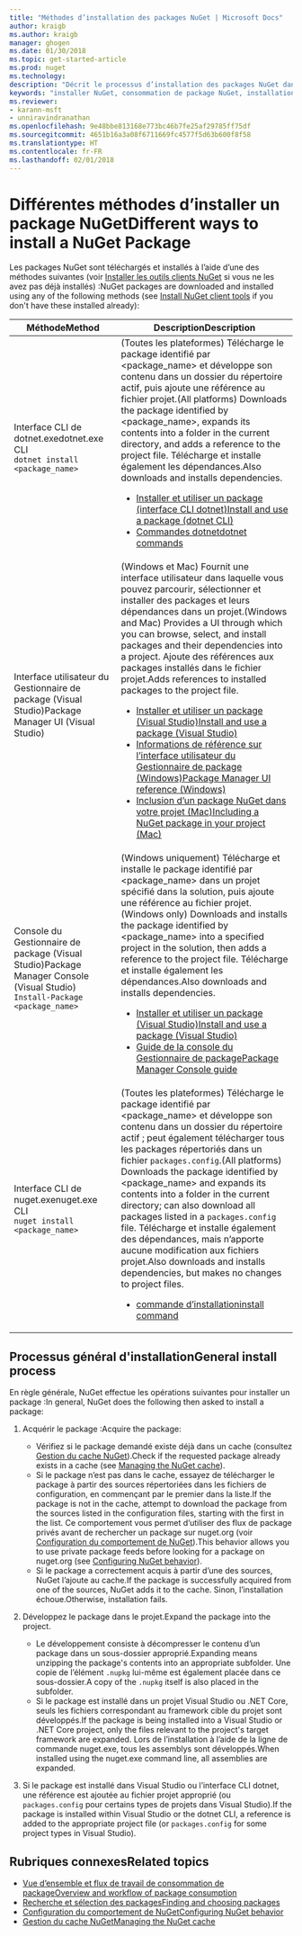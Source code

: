 ```yaml
---
title: "Méthodes d’installation des packages NuGet | Microsoft Docs"
author: kraigb
ms.author: kraigb
manager: ghogen
ms.date: 01/30/2018
ms.topic: get-started-article
ms.prod: nuget
ms.technology: 
description: "Décrit le processus d’installation des packages NuGet dans un projet, y compris les opérations sur le disque et dans les fichiers projet applicables."
keywords: "installer NuGet, consommation de package NuGet, installation de packages NuGet, références de package NuGet"
ms.reviewer:
- karann-msft
- unniravindranathan
ms.openlocfilehash: 9e48bbe813168e773bc46b7fe25af29785ff75df
ms.sourcegitcommit: 4651b16a3a08f6711669fc4577f5d63b600f8f58
ms.translationtype: HT
ms.contentlocale: fr-FR
ms.lasthandoff: 02/01/2018
---
```

# <a name="different-ways-to-install-a-nuget-package"></a><span data-ttu-id="f3db6-104">Différentes méthodes d’installer un package NuGet</span><span class="sxs-lookup"><span data-stu-id="f3db6-104">Different ways to install a NuGet Package</span></span>

<span data-ttu-id="f3db6-105">Les packages NuGet sont téléchargés et installés à l’aide d’une des méthodes suivantes (voir [Installer les outils clients NuGet](../install-nuget-client-tools.md) si vous ne les avez pas déjà installés) :</span><span class="sxs-lookup"><span data-stu-id="f3db6-105">NuGet packages are downloaded and installed using any of the following methods (see [Install NuGet client tools](../install-nuget-client-tools.md) if you don't have these installed already):</span></span>

| <span data-ttu-id="f3db6-106">Méthode</span><span class="sxs-lookup"><span data-stu-id="f3db6-106">Method</span></span> | <span data-ttu-id="f3db6-107">Description</span><span class="sxs-lookup"><span data-stu-id="f3db6-107">Description</span></span> |
| --- | --- |
| <span data-ttu-id="f3db6-108">Interface CLI de dotnet.exe</span><span class="sxs-lookup"><span data-stu-id="f3db6-108">dotnet.exe CLI</span></span><br/>`dotnet install <package_name>` | <span data-ttu-id="f3db6-109">(Toutes les plateformes) Télécharge le package identifié par \<package_name\> et développe son contenu dans un dossier du répertoire actif, puis ajoute une référence au fichier projet.</span><span class="sxs-lookup"><span data-stu-id="f3db6-109">(All platforms) Downloads the package identified by \<package_name\>, expands its contents into a folder in the current directory, and adds a reference to the project file.</span></span> <span data-ttu-id="f3db6-110">Télécharge et installe également les dépendances.</span><span class="sxs-lookup"><span data-stu-id="f3db6-110">Also downloads and installs dependencies.</span></span><ul><li>[<span data-ttu-id="f3db6-111">Installer et utiliser un package (interface CLI dotnet)</span><span class="sxs-lookup"><span data-stu-id="f3db6-111">Install and use a package (dotnet CLI)</span></span>](../quickstart/install-and-use-a-package-using-the-dotnet-cli.md)</li><li>[<span data-ttu-id="f3db6-112">Commandes dotnet</span><span class="sxs-lookup"><span data-stu-id="f3db6-112">dotnet commands</span></span>](../tools/dotnet-commands.md)</li></ul> |
| <span data-ttu-id="f3db6-113">Interface utilisateur du Gestionnaire de package (Visual Studio)</span><span class="sxs-lookup"><span data-stu-id="f3db6-113">Package Manager UI (Visual Studio)</span></span> | <span data-ttu-id="f3db6-114">(Windows et Mac) Fournit une interface utilisateur dans laquelle vous pouvez parcourir, sélectionner et installer des packages et leurs dépendances dans un projet.</span><span class="sxs-lookup"><span data-stu-id="f3db6-114">(Windows and Mac) Provides a UI through which you can browse, select, and install packages and their dependencies into a project.</span></span> <span data-ttu-id="f3db6-115">Ajoute des références aux packages installés dans le fichier projet.</span><span class="sxs-lookup"><span data-stu-id="f3db6-115">Adds references to installed packages to the project file.</span></span><ul><li>[<span data-ttu-id="f3db6-116">Installer et utiliser un package (Visual Studio)</span><span class="sxs-lookup"><span data-stu-id="f3db6-116">Install and use a package (Visual Studio)</span></span>](../quickstart/install-and-use-a-package-in-visual-studio.md)</li><li>[<span data-ttu-id="f3db6-117">Informations de référence sur l’interface utilisateur du Gestionnaire de package (Windows)</span><span class="sxs-lookup"><span data-stu-id="f3db6-117">Package Manager UI reference (Windows)</span></span>](../tools/package-manager-ui.md)</li><li>[<span data-ttu-id="f3db6-118">Inclusion d’un package NuGet dans votre projet (Mac)</span><span class="sxs-lookup"><span data-stu-id="f3db6-118">Including a NuGet package in your project (Mac)</span></span>](/visualstudio/mac/nuget-walkthrough)</li></ul> |
| <span data-ttu-id="f3db6-119">Console du Gestionnaire de package (Visual Studio)</span><span class="sxs-lookup"><span data-stu-id="f3db6-119">Package Manager Console (Visual Studio)</span></span><br/>`Install-Package <package_name>` | <span data-ttu-id="f3db6-120">(Windows uniquement) Télécharge et installe le package identifié par \<package_name\> dans un projet spécifié dans la solution, puis ajoute une référence au fichier projet.</span><span class="sxs-lookup"><span data-stu-id="f3db6-120">(Windows only) Downloads and installs the package identified by \<package_name\> into a specified project in the solution, then adds a reference to the project file.</span></span> <span data-ttu-id="f3db6-121">Télécharge et installe également les dépendances.</span><span class="sxs-lookup"><span data-stu-id="f3db6-121">Also downloads and installs dependencies.</span></span><ul><li>[<span data-ttu-id="f3db6-122">Installer et utiliser un package (Visual Studio)</span><span class="sxs-lookup"><span data-stu-id="f3db6-122">Install and use a package (Visual Studio)</span></span>](../quickstart/install-and-use-a-package-in-visual-studio.md)</li><li>[<span data-ttu-id="f3db6-123">Guide de la console du Gestionnaire de package</span><span class="sxs-lookup"><span data-stu-id="f3db6-123">Package Manager Console guide</span></span>](../tools/package-manager-console.md)</li></ul> |
| <span data-ttu-id="f3db6-124">Interface CLI de nuget.exe</span><span class="sxs-lookup"><span data-stu-id="f3db6-124">nuget.exe CLI</span></span><br/>`nuget install <package_name>` | <span data-ttu-id="f3db6-125">(Toutes les plateformes) Télécharge le package identifié par \<package_name\> et développe son contenu dans un dossier du répertoire actif ; peut également télécharger tous les packages répertoriés dans un fichier `packages.config`.</span><span class="sxs-lookup"><span data-stu-id="f3db6-125">(All platforms) Downloads the package identified by \<package_name\> and expands its contents into a folder in the current directory; can also download all packages listed in a `packages.config` file.</span></span> <span data-ttu-id="f3db6-126">Télécharge et installe également des dépendances, mais n’apporte aucune modification aux fichiers projet.</span><span class="sxs-lookup"><span data-stu-id="f3db6-126">Also downloads and installs dependencies, but makes no changes to project files.</span></span><ul><li>[<span data-ttu-id="f3db6-127">commande d’installation</span><span class="sxs-lookup"><span data-stu-id="f3db6-127">install command</span></span>](../tools/cli-ref-install.md)</li></ul> |

## <a name="general-install-process"></a><span data-ttu-id="f3db6-128">Processus général d'installation</span><span class="sxs-lookup"><span data-stu-id="f3db6-128">General install process</span></span>

<span data-ttu-id="f3db6-129">En règle générale, NuGet effectue les opérations suivantes pour installer un package :</span><span class="sxs-lookup"><span data-stu-id="f3db6-129">In general, NuGet does the following then asked to install a package:</span></span>

1. <span data-ttu-id="f3db6-130">Acquérir le package :</span><span class="sxs-lookup"><span data-stu-id="f3db6-130">Acquire the package:</span></span>
    - <span data-ttu-id="f3db6-131">Vérifiez si le package demandé existe déjà dans un cache (consultez [Gestion du cache NuGet](managing-the-nuget-cache.md)).</span><span class="sxs-lookup"><span data-stu-id="f3db6-131">Check if the requested package already exists in a cache (see [Managing the NuGet cache](managing-the-nuget-cache.md)).</span></span>
    - <span data-ttu-id="f3db6-132">Si le package n’est pas dans le cache, essayez de télécharger le package à partir des sources répertoriées dans les fichiers de configuration, en commençant par le premier dans la liste.</span><span class="sxs-lookup"><span data-stu-id="f3db6-132">If the package is not in the cache, attempt to download the package from the sources listed in the configuration files, starting with the first in the list.</span></span> <span data-ttu-id="f3db6-133">Ce comportement vous permet d’utiliser des flux de package privés avant de rechercher un package sur nuget.org (voir [Configuration du comportement de NuGet](configuring-nuget-behavior.md)).</span><span class="sxs-lookup"><span data-stu-id="f3db6-133">This behavior allows you to use private package feeds before looking for a package on nuget.org (see [Configuring NuGet behavior](configuring-nuget-behavior.md)).</span></span>
    - <span data-ttu-id="f3db6-134">Si le package a correctement acquis à partir d’une des sources, NuGet l’ajoute au cache.</span><span class="sxs-lookup"><span data-stu-id="f3db6-134">If the package is successfully acquired from one of the sources, NuGet adds it to the cache.</span></span> <span data-ttu-id="f3db6-135">Sinon, l’installation échoue.</span><span class="sxs-lookup"><span data-stu-id="f3db6-135">Otherwise, installation fails.</span></span>

1. <span data-ttu-id="f3db6-136">Développez le package dans le projet.</span><span class="sxs-lookup"><span data-stu-id="f3db6-136">Expand the package into the project.</span></span>
    - <span data-ttu-id="f3db6-137">Le développement consiste à décompresser le contenu d’un package dans un sous-dossier approprié.</span><span class="sxs-lookup"><span data-stu-id="f3db6-137">Expanding means unzipping the package's contents into an appropriate subfolder.</span></span> <span data-ttu-id="f3db6-138">Une copie de l’élément `.nupkg` lui-même est également placée dans ce sous-dossier.</span><span class="sxs-lookup"><span data-stu-id="f3db6-138">A copy of the `.nupkg` itself is also placed in the subfolder.</span></span>
    - <span data-ttu-id="f3db6-139">Si le package est installé dans un projet Visual Studio ou .NET Core, seuls les fichiers correspondant au framework cible du projet sont développés.</span><span class="sxs-lookup"><span data-stu-id="f3db6-139">If the package is being installed into a Visual Studio or .NET Core project, only the files relevant to the project's target framework are expanded.</span></span> <span data-ttu-id="f3db6-140">Lors de l’installation à l’aide de la ligne de commande nuget.exe, tous les assemblys sont développés.</span><span class="sxs-lookup"><span data-stu-id="f3db6-140">When installed using the nuget.exe command line, all assemblies are expanded.</span></span>

1. <span data-ttu-id="f3db6-141">Si le package est installé dans Visual Studio ou l’interface CLI dotnet, une référence est ajoutée au fichier projet approprié (ou `packages.config` pour certains types de projets dans Visual Studio).</span><span class="sxs-lookup"><span data-stu-id="f3db6-141">If the package is installed within Visual Studio or the dotnet CLI, a reference is added to the appropriate project file (or `packages.config` for some project types in Visual Studio).</span></span>

## <a name="related-topics"></a><span data-ttu-id="f3db6-142">Rubriques connexes</span><span class="sxs-lookup"><span data-stu-id="f3db6-142">Related topics</span></span>

- [<span data-ttu-id="f3db6-143">Vue d’ensemble et flux de travail de consommation de package</span><span class="sxs-lookup"><span data-stu-id="f3db6-143">Overview and workflow of package consumption</span></span>](../consume-packages/overview-and-workflow.md)
- [<span data-ttu-id="f3db6-144">Recherche et sélection des packages</span><span class="sxs-lookup"><span data-stu-id="f3db6-144">Finding and choosing packages</span></span>](../consume-packages/finding-and-choosing-packages.md)
- [<span data-ttu-id="f3db6-145">Configuration du comportement de NuGet</span><span class="sxs-lookup"><span data-stu-id="f3db6-145">Configuring NuGet behavior</span></span>](../consume-packages/configuring-nuget-behavior.md)
- [<span data-ttu-id="f3db6-146">Gestion du cache NuGet</span><span class="sxs-lookup"><span data-stu-id="f3db6-146">Managing the NuGet cache</span></span>](managing-the-nuget-cache.md)
